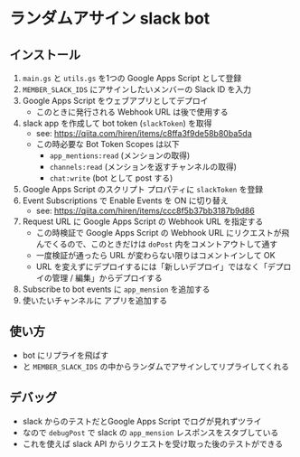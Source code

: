 # ランダムアサイン slack bot
## インストール
1. `main.gs` と `utils.gs` を1つの Google Apps Script として登録
1. `MEMBER_SLACK_IDS` にアサインしたいメンバーの Slack ID を入力
1. Google Apps Script をウェブアプリとしてデプロイ
    - このときに発行される Webhook URL は後で使用する
1. slack app を作成して bot token (`slackToken`) を取得
    - see: https://qiita.com/hiren/items/c8ffa3f9de58b80ba5da
    - この時必要な Bot Token Scopes は以下
        - `app_mentions:read` (メンションの取得)
        - `channels:read` (メンションを返すチャンネルの取得)
        - `chat:write` (bot として post する)
1. Google Apps Script のスクリプト プロパティに `slackToken` を登録
1. Event Subscriptions で Enable Events を ON に切り替え
    - see: https://qiita.com/hiren/items/ccc8f5b37bb3187b9d86
1. Request URL に Google Apps Script の Webhook URL を指定する
    - この時検証で Google Apps Script の Webhook URL にリクエストが飛んでくるので、このときだけは `doPost` 内をコメントアウトして通す
    - 一度検証が通ったら URL が変わらない限りはコメントインして OK
    - URL を変えずにデプロイするには「新しいデプロイ」ではなく「デプロイの管理 / 編集」からデプロイする
1. Subscribe to bot events に `app_mension` を追加する
1. 使いたいチャンネルに アプリを追加する

## 使い方
- bot にリプライを飛ばす
- と `MEMBER_SLACK_IDS` の中からランダムでアサインしてリプライしてくれる

## デバッグ
- slack からのテストだとGoogle Apps Script でログが見れずツライ
- なので `debugPost` で slack の `app_mension` レスポンスをスタブしている
- これを使えば slack API からリクエストを受け取った後のテストができる
